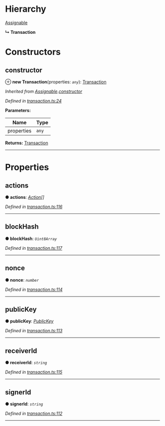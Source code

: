 

# Hierarchy

 [Assignable](_transaction_.assignable.md)

**↳ Transaction**

# Constructors

<a id="constructor"></a>

##  constructor

⊕ **new Transaction**(properties: *`any`*): [Transaction](_transaction_.transaction.md)

*Inherited from [Assignable](_transaction_.assignable.md).[constructor](_transaction_.assignable.md#constructor)*

*Defined in [transaction.ts:24](https://github.com/nearprotocol/nearlib/blob/b1a6029/src.ts/transaction.ts#L24)*

**Parameters:**

| Name | Type |
| ------ | ------ |
| properties | `any` |

**Returns:** [Transaction](_transaction_.transaction.md)

___

# Properties

<a id="actions"></a>

##  actions

**● actions**: *[Action](_transaction_.action.md)[]*

*Defined in [transaction.ts:116](https://github.com/nearprotocol/nearlib/blob/b1a6029/src.ts/transaction.ts#L116)*

___
<a id="blockhash"></a>

##  blockHash

**● blockHash**: *`Uint8Array`*

*Defined in [transaction.ts:117](https://github.com/nearprotocol/nearlib/blob/b1a6029/src.ts/transaction.ts#L117)*

___
<a id="nonce"></a>

##  nonce

**● nonce**: *`number`*

*Defined in [transaction.ts:114](https://github.com/nearprotocol/nearlib/blob/b1a6029/src.ts/transaction.ts#L114)*

___
<a id="publickey"></a>

##  publicKey

**● publicKey**: *[PublicKey](_utils_key_pair_.publickey.md)*

*Defined in [transaction.ts:113](https://github.com/nearprotocol/nearlib/blob/b1a6029/src.ts/transaction.ts#L113)*

___
<a id="receiverid"></a>

##  receiverId

**● receiverId**: *`string`*

*Defined in [transaction.ts:115](https://github.com/nearprotocol/nearlib/blob/b1a6029/src.ts/transaction.ts#L115)*

___
<a id="signerid"></a>

##  signerId

**● signerId**: *`string`*

*Defined in [transaction.ts:112](https://github.com/nearprotocol/nearlib/blob/b1a6029/src.ts/transaction.ts#L112)*

___

